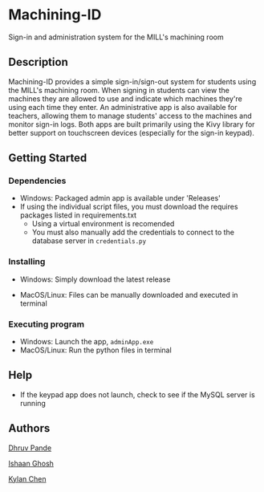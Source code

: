 # Machining-ID

Sign-in and administration system for the MILL's machining room


## Description

Machining-ID provides a simple sign-in/sign-out system for students using the MILL's machining room. When signing in students can view the machines they are allowed to use and indicate which machines they're using each time they enter. An administrative app is also available for teachers, allowing them to manage students' access to the machines and monitor sign-in logs. Both apps are built primarily using the Kivy library for better support on touchscreen devices (especially for the sign-in keypad). 

## Getting Started

### Dependencies

* Windows: Packaged admin app is  available under 'Releases'
* If using the individual script files, you must download the requires packages listed in requirements.txt
    * Using a virtual environment is recomended
    * You must also manually add the credentials to connect to the database server in `credentials.py`

### Installing

* Windows: Simply download the latest release

* MacOS/Linux: Files can be manually downloaded and executed in terminal

### Executing program

* Windows: Launch the app, `adminApp.exe`
* MacOS/Linux: Run the python files in terminal


## Help

* If the keypad app does not launch, check to see if the MySQL server is running


## Authors

[Dhruv Pande](https://github.com/d-pande)

[Ishaan Ghosh](https://github.com/22ghoshi)

[Kylan Chen](https://github.com/Naylk)
